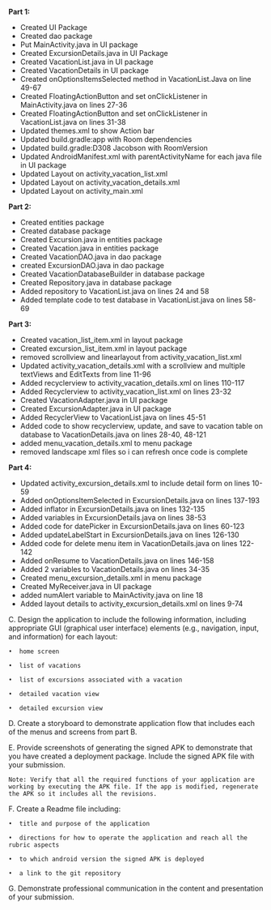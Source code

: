 
**Part 1:** 

- Created UI Package
- Created dao package
- Put MainActivity.java in UI package
- Created ExcursionDetails.java in UI Package
- Created VacationList.java in UI package
- Created VacationDetails in UI package
- Created onOptionsItemsSelected method in VacationList.Java on line 49-67
- Created FloatingActionButton and set onClickListener in MainActivity.java on lines 27-36
- Created FloatingActionButton and set onClickListener in VacationList.java on lines 31-38
- Updated themes.xml to show Action bar
- Updated build.gradle:app with Room dependencies
- Updated build.gradle:D308 Jacobson with RoomVersion
- Updated AndroidManifest.xml with parentActivityName for each java file in UI package
- Updated Layout on activity_vacation_list.xml
- Updated Layout on activity_vacation_details.xml
- Updated Layout on activity_main.xml

**Part 2:**

- Created entities package
- Created database package
- Created Excursion.java in entities package
- Created Vacation.java in entities package
- Created VacationDAO.java in dao package
- created ExcursionDAO.java in dao package
- Created VacationDatabaseBuilder in database package
- Created Repository.java in database package
- Added repository to VacationList.java on lines 24 and 58
- Added template code to test database in VacationList.java on lines 58-69

**Part 3:**

- Created vacation_list_item.xml in layout package
- Created excursion_list_item.xml in layout package
- removed scrollview and linearlayout from activity_vacation_list.xml 
- Updated activity_vacation_details.xml with a scrollview and multiple textViews and EditTexts from line 11-96
- Added recyclerview to activity_vacation_details.xml on lines 110-117
- Added Recyclerview to activity_vacation_list.xml on lines 23-32
- Created VacationAdapter.java in UI package
- Created ExcursionAdapter.java in UI package
- Added RecyclerView to VacationList.java on lines 45-51
- Added code to show recyclerview, update, and save to vacation table on database to VacationDetails.java on lines 28-40, 48-121
- added menu_vacation_details.xml to menu package
- removed landscape xml files so i can refresh once code is complete

**Part 4:**

- Updated activity_excursion_details.xml to include detail form on lines 10-59
- Added onOptionsItemSelected in ExcursionDetails.java on lines 137-193
- Added inflator in ExcursionDetails.java on lines 132-135
- Added variables in ExcursionDetails.java on lines 38-53
- Added code for datePicker in ExcursionDetails.java on lines 60-123
- Added updateLabelStart in ExcursionDetails.java on lines 126-130
- Added code for delete menu item in VacationDetails.java on lines 122-142
- Added onResume to VacationDetails.java on lines 146-158
- Added 2 variables to VacationDetails.java on lines 34-35
- Created menu_excursion_details.xml in menu package
- Created MyReceiver.java in UI package
- added numAlert variable to MainActivity.java on line 18
- Added layout details to activity_excursion_details.xml on lines 9-74


C.  Design the application to include the following information, including appropriate GUI (graphical user interface) elements (e.g., navigation, input, and information) for each layout:

    •  home screen

    •  list of vacations

    •  list of excursions associated with a vacation

    •  detailed vacation view

    •  detailed excursion view


D.  Create a storyboard to demonstrate application flow that includes each of the menus and screens from part B.


E.  Provide screenshots of generating the signed APK to demonstrate that you have created a deployment package. Include the signed APK file with your submission.


    Note: Verify that all the required functions of your application are working by executing the APK file. If the app is modified, regenerate the APK so it includes all the revisions.


F.  Create a Readme file including:

    •  title and purpose of the application

    •  directions for how to operate the application and reach all the rubric aspects

    •  to which android version the signed APK is deployed

    •  a link to the git repository


G.  Demonstrate professional communication in the content and presentation of your submission.